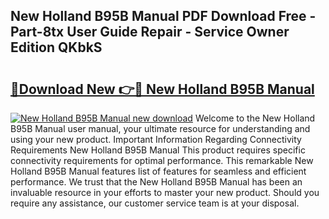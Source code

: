 ## New Holland B95B Manual PDF Download Free - Part-8tx User Guide Repair - Service Owner Edition QKbkS

# <h2><a href="http://bc95864.oget.top/?id=New+Holland+B95B+Manual">🔗Download New 👉🔴 New Holland B95B Manual</a></h2>

[![New Holland B95B Manual new download](https://i.imgur.com/5g1atiW.png)](http://bc95864.oget.top/?id=New+Holland+B95B+Manual)
Welcome to the New Holland B95B Manual user manual, your ultimate resource for understanding and using your new product. Important Information Regarding Connectivity Requirements New Holland B95B Manual This product requires specific connectivity requirements for optimal performance. This remarkable New Holland B95B Manual features list of features for seamless and efficient performance. We trust that the New Holland B95B Manual has been an invaluable resource in your efforts to master your new product. Should you require any assistance, our customer service team is at your disposal.
